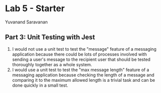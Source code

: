 # Lab 5 - Starter

Yuvanand Saravanan

## Part 3: Unit Testing with Jest
1. I would not use a unit test to test the "message" feature of a messaging application because there could be lots of processes involved with sending a user's message to the recipient user that should be tested thoroughly together as a whole system.
2. I would use a unit test to test the "max message length" feature of a messaging application because checking the length of a message and comparing it to the maximum allowed length is a trivial task and can be done quickly in a small test.

